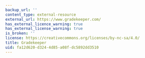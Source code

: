 ```yaml
---
backup_url: ''
content_type: external-resource
external_url: https://www.gradekeeper.com/
has_external_licence_warning: true
has_external_license_warning: true
is_broken: ''
license: https://creativecommons.org/licenses/by-nc-sa/4.0/
title: Gradekeeper
uid: fa12d620-d324-4d85-a08f-dc5892dd3510
---
```

